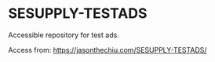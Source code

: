 # SESUPPLY-TESTADS
Accessible repository for test ads. 

Access from:
https://jasonthechiu.com/SESUPPLY-TESTADS/

